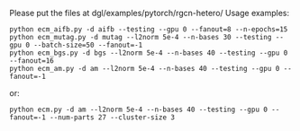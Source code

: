 Please put the files at dgl/examples/pytorch/rgcn-hetero/
Usage examples:
```
python ecm_aifb.py -d aifb --testing --gpu 0 --fanout=8 --n-epochs=15
python ecm_mutag.py -d mutag --l2norm 5e-4 --n-bases 30 --testing --gpu 0 --batch-size=50 --fanout=-1
python ecm_bgs.py -d bgs --l2norm 5e-4 --n-bases 40 --testing --gpu 0 --fanout=16
python ecm_am.py -d am --l2norm 5e-4 --n-bases 40 --testing --gpu 0 --fanout=-1
```
or:
```
python ecm.py -d am --l2norm 5e-4 --n-bases 40 --testing --gpu 0 --fanout=-1 --num-parts 27 --cluster-size 3
```
